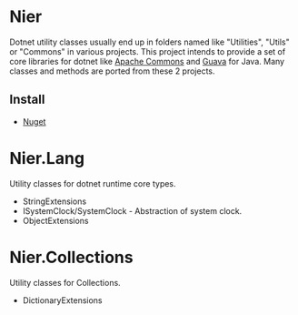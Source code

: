 # Nier
Dotnet utility classes usually end up in folders named like "Utilities", "Utils" or "Commons" in various projects. This project intends to provide a set of core libraries for dotnet like [Apache Commons](https://commons.apache.org) and [Guava](https://github.com/google/guava) for Java. Many classes and methods are ported from these 2 projects.

## Install
- [Nuget](https://www.nuget.org/packages/Nier.Lang/)


# Nier.Lang
Utility classes for dotnet runtime core types.
- StringExtensions
- ISystemClock/SystemClock - Abstraction of system clock.
- ObjectExtensions

# Nier.Collections
Utility classes for Collections.
- DictionaryExtensions
